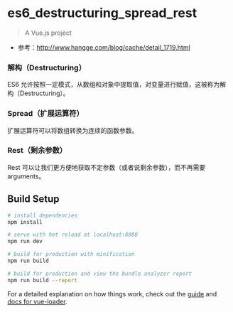 # es6_destructuring_spread_rest

> A Vue.js project

* 参考：http://www.hangge.com/blog/cache/detail_1719.html

### 解构（Destructuring）
ES6 允许按照一定模式，从数组和对象中提取值，对变量进行赋值，这被称为解构（Destructuring）。

### Spread（扩展运算符）
扩展运算符可以将数组转换为连续的函数参数。

### Rest（剩余参数）
Rest 可以让我们更方便地获取不定参数（或者说剩余参数），而不再需要 arguments。

## Build Setup

``` bash
# install dependencies
npm install

# serve with hot reload at localhost:8080
npm run dev

# build for production with minification
npm run build

# build for production and view the bundle analyzer report
npm run build --report
```

For a detailed explanation on how things work, check out the [guide](http://vuejs-templates.github.io/webpack/) and [docs for vue-loader](http://vuejs.github.io/vue-loader).
